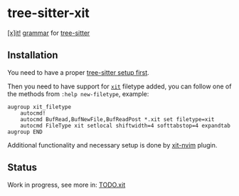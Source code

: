 # tree-sitter-xit

[[x]it!](https://xit.jotaen.net/) [grammar](https://xit.jotaen.net/syntax-guide) for [tree-sitter](https://github.com/tree-sitter/tree-sitter)

## Installation

You need to have a proper [tree-sitter setup first](https://github.com/nvim-treesitter/nvim-treesitter#installation).

Then you need to have support for [`xit`](https://xit.jotaen.net/) filetype added, you can follow one of the methods from `:help new-filetype`, example:
```viml
augroup xit_filetype
	autocmd!
	autocmd BufRead,BufNewFile,BufReadPost *.xit set filetype=xit
	autocmd FileType xit setlocal shiftwidth=4 softtabstop=4 expandtab
augroup END
```

Additional functionality and necessary setup is done by [xit-nvim](https://github.com/synaptiko/xit-nvim#installation) plugin.

## Status

Work in progress, see more in:
[TODO.xit](./TODO.xit)
